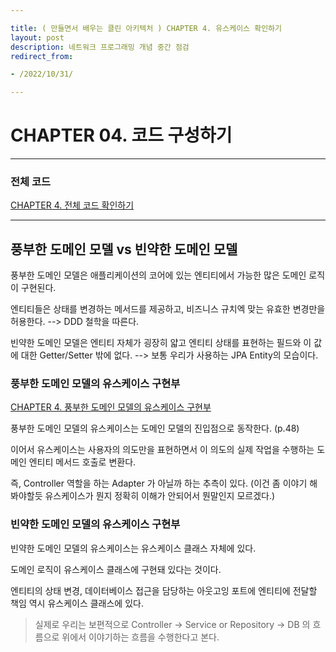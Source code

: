 ```yaml
---

title: ( 만들면서 배우는 클린 아키텍처 ) CHAPTER 4. 유스케이스 확인하기
layout: post
description: 네트워크 프로그래밍 개념 중간 점검
redirect_from:

- /2022/10/31/

---
```


# CHAPTER 04. 코드 구성하기

---

### 전체 코드

[CHAPTER 4. 전체 코드 확인하기](https://github.com/Be-GGanboo-With-Java/MadeYourself_CleanArchitecture/tree/main/examplecode/src/main/java/io/reflectoring/buckpal)

---

## 풍부한 도메인 모델 vs 빈약한 도메인 모델

풍부한 도메인 모델은 애플리케이션의 코어에 있는 엔티티에서 가능한 많은 도메인 로직이 구현된다.

엔티티들은 상태를 변경하는 메서드를 제공하고, 비즈니스 규치엑 맞는 유효한 변경만을 허용한다. --> DDD 철학을 따른다.

빈약한 도메인 모델은 엔티티 자체가 굉장히 얇고 엔티티 상태를 표현하는 필드와 이 값에 대한 Getter/Setter 밖에 없다. --> 보통 우리가 사용하는 JPA Entity의 모습이다.


### 풍부한 도메인 모델의 유스케이스 구현부

[CHAPTER 4. 풍부한 도메인 모델의 유스케이스 구현부](https://github.com/Be-GGanboo-With-Java/MadeYourself_CleanArchitecture/tree/main/examplecode/src/main/java/io/reflectoring/buckpal/account/adapter/in/web)

풍부한 도메인 모델의 유스케이스는 도메인 모델의 진입점으로 동작한다. (p.48)

이어서 유스케이스는 사용자의 의도만을 표현하면서 이 의도의 실제 작업을 수행하는 도메인 엔티티 메서드 호출로 변환다.

즉, Controller 역할을 하는 Adapter 가 아닐까 하는 추측이 있다. (이건 좀 이야기 해봐야할듯 유스케이스가 뭔지 정확히 이해가 안되어서 뭔말인지 모르겠다.)


### 빈약한 도메인 모델의 유스케이스 구현부

빈약한 도메인 모델의 유스케이스는 유스케이스 클래스 자체에 있다.

도메인 로직이 유스케이스 클래스에 구현돼 있다는 것이다.

엔티티의 상태 변경, 데이터베이스 접근을 담당하는 아웃고잉 포트에 엔티티에 전달할 책임 역시 유스케이스 클래스에 있다.

> 실제로 우리는 보편적으로 Controller -> Service or Repository -> DB 의 흐름으로 위에서 이야기하는 흐름을 수행한다고 본다.